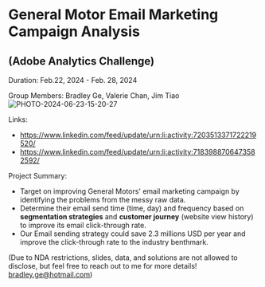 # General Motor Email Marketing Campaign Analysis 
## (Adobe Analytics Challenge)

Duration: Feb.22, 2024 - Feb. 28, 2024  

Group Members: Bradley Ge, Valerie Chan, Jim Tiao  
![PHOTO-2024-06-23-15-20-27](https://github.com/BradleyGe/General-Motor-Email-Marketing-Campaign-Analysis-Adobe-Analytics-Challenge-/assets/141160516/359e4963-0b61-420f-b3d6-595bbc45c826)


Links:
- https://www.linkedin.com/feed/update/urn:li:activity:7203513371722219520/
- https://www.linkedin.com/feed/update/urn:li:activity:7183988706473582592/


Project Summary:  
- Target on improving General Motors' email marketing campaign by identifying the problems from the messy raw data.
- Determine their email send time (time, day) and frequency based on **segmentation strategies** and **customer journey** (website view history) to improve its email click-through rate.
- Our Email sending strategy could save 2.3 millions USD per year and improve the click-through rate to the industry benthmark.

(Due to NDA restrictions, slides, data, and solutions are not allowed to disclose, but feel free to reach out to me for more details! bradley.ge@hotmail.com)
